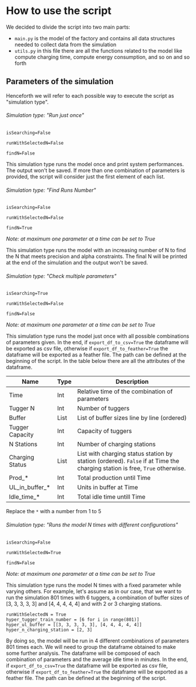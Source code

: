 # How to use the script

We decided to divide the script into two main parts:

* `main.py` is the model of the factory and contains all data structures needed to collect data from the simulation
* `utils.py` in this file there are all the functions related to the model like compute charging time, compute energy consumption, and so on and so forth

## Parameters of the simulation

Henceforth we will refer to each possible way to execute the script as "simulation type".

###### Simulation type: "Run just once"

`isSearching=False`

`runWithSelectedN=False`

`findN=False`

This simulation type runs the model once and print system performances. The output won't be saved. If more than one combination of parameters is provided, the script will consider just the first element of each list.



###### Simulation type: "Find Runs Number"

`isSearching=False`

`runWithSelectedN=False`

`findN=True`

*Note: at maximum one parameter at a time can be set to True*

This simulation type runs the model with an increasing number of N to find the N that meets precision and alpha constraints. The final N will be printed at the end of the simulation and the output won't be saved. 



###### Simulation type: "Check multiple parameters"

`isSearching=True`

`runWithSelectedN=False`

`findN=False`

*Note: at maximum one parameter at a time can be set to True*

This simulation type runs the model just once with all possible combinations of parameters given. In the end, if `export_df_to_csv=True` the dataframe will be exported as csv file, otherwise if  `export_df_to_feather=True` the dataframe will be exported as a feather file. The path can be defined at the beginning of the script. In the table below there are all the attributes of the dataframe.

| Name            | Type | Description                                                  |
| --------------- | ---- | ------------------------------------------------------------ |
| Time            | Int  | Relative time of the combination of parameters               |
| Tugger N        | Int  | Number of tuggers                                            |
| Buffer          | List | List of buffer sizes line by line (ordered)                  |
| Tugger Capacity | Int  | Capacity of tuggers                                          |
| N Stations      | Int  | Number of charging stations                                  |
| Charging Status | List | List with charging status station by station (ordered). `False` if at Time the charging station is free, `True` otherwise. |
| Prod_*          | Int  | Total production until Time                                  |
| UL_in_buffer_*  | Int  | Units in buffer at Time                                      |
| Idle_time_*     | Int  | Total idle time untill Time                                  |

Replace the `*` with a number from 1 to 5 



###### Simulation type: "Runs the model N times with different configurations"

`isSearching=False`

`runWithSelectedN=True`

`findN=False`

*Note: at maximum one parameter at a time can be set to True*

This simulation type runs the model N times with a fixed parameter while varying others. For example, let's assume as in our case, that we want to run the simulation 801 times with 6 tuggers, a combination of buffer sizes of [3, 3, 3, 3, 3] and [4, 4, 4, 4, 4] and with 2 or 3 charging stations.

```{python3}
runWithSelectedN = True
hyper_tugger_train_number = [6 for i in range(801)]
hyper_ul_buffer = [[3, 3, 3, 3, 3], [4, 4, 4, 4, 4]]
hyper_n_charging_station = [2, 3]
```

By doing so, the model will be run in 4 different combinations of parameters 801 times each. We will need to group the dataframe obtained to make some further analysis. The dataframe will be composed of each combination of parameters and the average idle time in minutes. In the end, if `export_df_to_csv=True` the dataframe will be exported as csv file, otherwise if  `export_df_to_feather=True` the dataframe will be exported as a feather file. The path can be defined at the beginning of the script.
